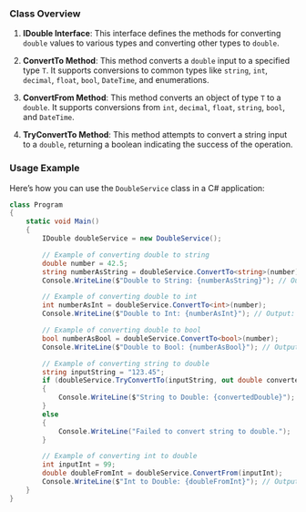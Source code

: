 ﻿### Class Overview

1.  **IDouble Interface**: This interface defines the methods for converting `double` values to various types and converting other types to `double`.
    
2.  **ConvertTo<T> Method**: This method converts a `double` input to a specified type `T`. It supports conversions to common types like `string`, `int`, `decimal`, `float`, `bool`, `DateTime`, and enumerations.
    
3.  **ConvertFrom<T> Method**: This method converts an object of type `T` to a `double`. It supports conversions from `int`, `decimal`, `float`, `string`, `bool`, and `DateTime`.
    
4.  **TryConvertTo Method**: This method attempts to convert a string input to a `double`, returning a boolean indicating the success of the operation.
    

### Usage Example

Here’s how you can use the `DoubleService` class in a C# application:
```csharp
class Program
{
    static void Main()
    {
        IDouble doubleService = new DoubleService();

        // Example of converting double to string
        double number = 42.5;
        string numberAsString = doubleService.ConvertTo<string>(number);
        Console.WriteLine($"Double to String: {numberAsString}"); // Output: "42.5"

        // Example of converting double to int
        int numberAsInt = doubleService.ConvertTo<int>(number);
        Console.WriteLine($"Double to Int: {numberAsInt}"); // Output: "42"

        // Example of converting double to bool
        bool numberAsBool = doubleService.ConvertTo<bool>(number);
        Console.WriteLine($"Double to Bool: {numberAsBool}"); // Output: "True"

        // Example of converting string to double
        string inputString = "123.45";
        if (doubleService.TryConvertTo(inputString, out double convertedDouble))
        {
            Console.WriteLine($"String to Double: {convertedDouble}"); // Output: "123.45"
        }
        else
        {
            Console.WriteLine("Failed to convert string to double.");
        }

        // Example of converting int to double
        int inputInt = 99;
        double doubleFromInt = doubleService.ConvertFrom(inputInt);
        Console.WriteLine($"Int to Double: {doubleFromInt}"); // Output: "99.0"
    }
}

```
